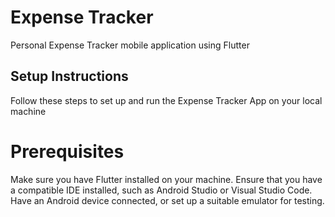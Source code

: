 # Expense Tracker

 Personal Expense Tracker mobile application using Flutter

## Setup Instructions

Follow these steps to set up and run the Expense Tracker App on your local machine

# Prerequisites

Make sure you have Flutter installed on your machine.
Ensure that you have a compatible IDE installed, such as Android Studio or Visual Studio Code.
Have an Android device connected, or set up a suitable emulator for testing.

